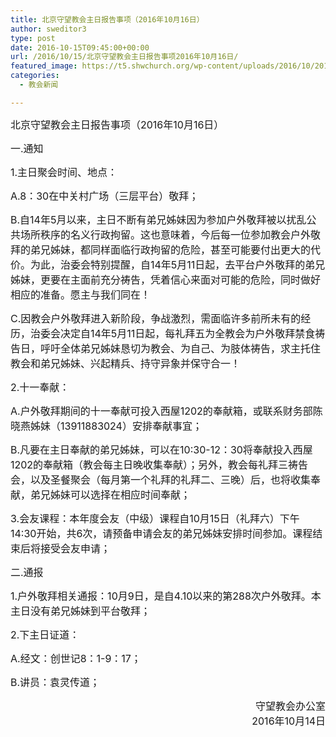 ```yaml
---
title: 北京守望教会主日报告事项（2016年10月16日）
author: sweditor3
type: post
date: 2016-10-15T09:45:00+00:00
url: /2016/10/15/北京守望教会主日报告事项2016年10月16日/
featured_image: https://t5.shwchurch.org/wp-content/uploads/2016/10/20161015-662x288.jpg
categories:
  - 教会新闻

---
```

<p style="text-align: left;">
  <span style="font-size: 12pt;">北京守望教会主日报告事项（2016年10月16日）</span>
</p>

<p style="text-align: left;">
  <!--more-->
</p>

<p style="text-align: left;">
  <span style="font-size: 12pt;">一.通知</span>
</p>

<span style="font-size: 12pt;">1.主日聚会时间、地点：</span>

<span style="font-size: 12pt;">A.8：30在中关村广场（三层平台）敬拜；</span>
  
<span style="font-size: 12pt;">B.自14年5月以来，主日不断有弟兄姊妹因为参加户外敬拜被以扰乱公共场所秩序的名义行政拘留。这也意味着，今后每一位参加教会户外敬拜的弟兄姊妹，都同样面临行政拘留的危险，甚至可能要付出更大的代价。为此，治委会特别提醒，自14年5月11日起，去平台户外敬拜的弟兄姊妹，更要在主面前充分祷告，凭着信心来面对可能的危险，同时做好相应的准备。愿主与我们同在！</span>
  
<span style="font-size: 12pt;">C.因教会户外敬拜进入新阶段，争战激烈，需面临许多前所未有的经历，治委会决定自14年5月11日起，每礼拜五为全教会为户外敬拜禁食祷告日，呼吁全体弟兄姊妹恳切为教会、为自己、为肢体祷告，求主托住教会和弟兄姊妹、兴起精兵、持守异象并保守合一！</span>

<span style="font-size: 12pt;">2.十一奉献：</span>

<span style="font-size: 12pt;">A.户外敬拜期间的十一奉献可投入西屋1202的奉献箱，或联系财务部陈晓燕姊妹（13911883024）安排奉献事宜；</span>
  
<span style="font-size: 12pt;">B.凡要在主日奉献的弟兄姊妹，可以在10:30-12：30将奉献投入西屋1202的奉献箱（教会每主日晚收集奉献）；另外，教会每礼拜三祷告会，以及圣餐聚会（每月第一个礼拜的礼拜二、三晚）后，也将收集奉献，弟兄姊妹可以选择在相应时间奉献；</span>
  
<span style="font-size: 12pt;">3.会友课程：本年度会友（中级）课程自10月15日（礼拜六）下午14:30开始，共6次，请预备申请会友的弟兄姊妹安排时间参加。课程结束后将接受会友申请；</span>

<span style="font-size: 12pt;">二.通报</span>

<span style="font-size: 12pt;">1.户外敬拜相关通报：10月9日，是自4.10以来的第288次户外敬拜。本主日没有弟兄姊妹到平台敬拜；</span>
  
<span style="font-size: 12pt;">2.下主日证道：</span>
  
<span style="font-size: 12pt;">A.经文：创世记8：1-9：17；</span>
  
<span style="font-size: 12pt;">B.讲员：袁灵传道；</span>

<p style="text-align: right;">
  <span style="font-size: 12pt;">守望教会办公室</span><br /> <span style="font-size: 12pt;">2016年10月14日</span>
</p>